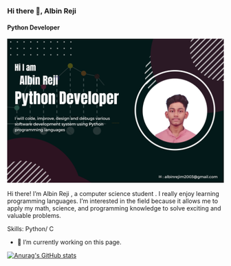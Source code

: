 ### Hi there 👋, Albin Reji
#### Python Developer
![Python Developer](https://github.com/Albin-Reji/Albin-Reji/blob/main/github_portfolio_bannerr.png)

Hi there! I’m Albin Reji , a computer science student . I really enjoy learning programming languages. I’m interested in the field because it allows me to apply my math, science, and programming knowledge to solve exciting and valuable problems.

Skills: Python/ C

- 🔭 I’m currently working on this page. 


[![Anurag's GitHub stats](https://github-readme-stats.vercel.app/api?username=Albin-Reji)](https://github.com/anuraghazra/github-readme-stats)
